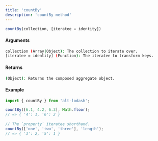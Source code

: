 ```yaml
---
title: 'countBy'
description: 'countBy method'
---
```


```ts
countBy(collection, [iteratee = identity])
```

#### Arguments

```bash
collection (Array|Object): The collection to iterate over.
[iteratee = identity] (Function): The iteratee to transform keys.
```

#### Returns

```bash
(Object): Returns the composed aggregate object.
```

#### Example

```ts
import { countBy } from 'alt-lodash';

countBy([6.1, 4.2, 6.3], Math.floor);
// => { '4': 1, '6': 2 }
 
// The `property` iteratee shorthand.
countBy(['one', 'two', 'three'], 'length');
// => { '3': 2, '5': 1 }
```
